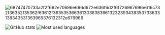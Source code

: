 ![68747470733a2f2f692e70696e696d672e636f6d2f6f726967696e616c732f36352f35362f63612f36353536636130383836613232393438353733633138343531363965376132312e676966](https://github.com/alcestide/alcestide/assets/106203061/4a355916-e2d4-4074-ae2c-3d223231a555)

![GitHub stats](https://github-readme-stats.vercel.app/api?username=alcestide&show_icons=true&icon_color=805AD5&text_color=808080&bg_color=ffffff00&hide_title=true&include_all_commits=true&count_private=true&hide_border=true&cache_seconds=86400&rank_icon=github)
![Most used languages](https://github-readme-stats.vercel.app/api/top-langs/?username=alcestide&show_icons=true&icon_color=805AD5&text_color=808080&bg_color=ffffff00&hide_title=true&include_all_commits=true&count_private=true&hide_border=true&langs_count=6&layout=compact&cache_seconds=86400)
